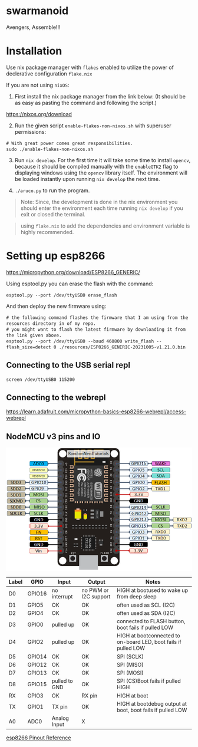 # swarmanoid
Avengers, Assemble!!!

# Installation

Use nix package manager with `flakes` enabled to utilize the power of declerative configuration `flake.nix`

If you are not using `nixOS`:

1. First install the nix package manager from the link below:
(It should be as easy as pasting the command and following the script.)

https://nixos.org/download

2. Run the given script `enable-flakes-non-nixos.sh` with superuser permissions:

```
# With great power comes great responsibilities.
sudo ./enable-flakes-non-nixos.sh
```

3. Run `nix develop`. For the first time it will take some time to install `opencv`, because it should be compiled manually with the `enableGTK2` flag to displaying windows using the `opencv` library itself. The environment will be loaded instantly upon running `nix develop` the next time.

4. `./aruco.py` to run the program.

> Note: Since, the development is done in the nix environment you should enter the environment each time running `nix develop` if you exit or closed the terminal.

> using `flake.nix` to add the dependencies and environment variable is highly recommended.

# Setting up esp8266
https://micropython.org/download/ESP8266_GENERIC/

Using esptool.py you can erase the flash with the command:
```
esptool.py --port /dev/ttyUSB0 erase_flash
```
And then deploy the new firmware using:
```
# the following command flashes the firmware that I am using from the resources directory in of my repo.
# you might want to flash the latest firmware by downloading it from the link given above.
esptool.py --port /dev/ttyUSB0 --baud 460800 write_flash --flash_size=detect 0 ./resources/ESP8266_GENERIC-20231005-v1.21.0.bin
```

## Connecting to the USB serial repl
```
screen /dev/ttyUSB0 115200
```

## Connecting to the webrepl
https://learn.adafruit.com/micropython-basics-esp8266-webrepl/access-webrepl

## NodeMCU v3 pins and IO
![Pin Diagram](resources/ESP8266-NodeMCU.png)

| Label | GPIO   | Input         | Output                | Notes                                                           |
|-------|--------|---------------|-----------------------|-----------------------------------------------------------------|
| D0    | GPIO16 | no interrupt  | no PWM or I2C support | HIGH at bootused to wake up from deep sleep                     |
| D1    | GPIO5  | OK            | OK                    | often used as SCL (I2C)                                         |
| D2    | GPIO4  | OK            | OK                    | often used as SDA (I2C)                                         |
| D3    | GPIO0  | pulled up     | OK                    | connected to FLASH button, boot fails if pulled LOW             |
| D4    | GPIO2  | pulled up     | OK                    | HIGH at bootconnected to on-board LED, boot fails if pulled LOW |
| D5    | GPIO14 | OK            | OK                    | SPI (SCLK)                                                      |
| D6    | GPIO12 | OK            | OK                    | SPI (MISO)                                                      |
| D7    | GPIO13 | OK            | OK                    | SPI (MOSI)                                                      |
| D8    | GPIO15 | pulled to GND | OK                    | SPI (CS)Boot fails if pulled HIGH                               |
| RX    | GPIO3  | OK            | RX pin                | HIGH at boot                                                    |
| TX    | GPIO1  | TX pin        | OK                    | HIGH at bootdebug output at boot, boot fails if pulled LOW      |
| A0    | ADC0   | Analog Input  | X                     |

[esp8266 Pinout Reference](https://randomnerdtutorials.com/esp8266-pinout-reference-gpios/)

